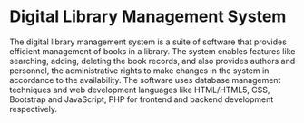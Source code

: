 # Digital Library Management System
The digital library management system is a suite of software that provides efficient management of books in a library. The system enables features like searching, adding, deleting the book records, and also provides authors and personnel, the administrative rights to make changes in the system in accordance to the availability. The software uses database management techniques and web development languages like HTML/HTML5, CSS, Bootstrap and JavaScript, PHP for frontend and backend development respectively.
